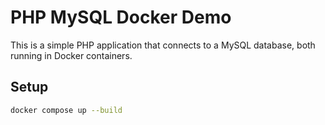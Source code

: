 # PHP MySQL Docker Demo
This is a simple PHP application that connects to a MySQL database, both running in Docker containers.

## Setup

```bash
docker compose up --build
